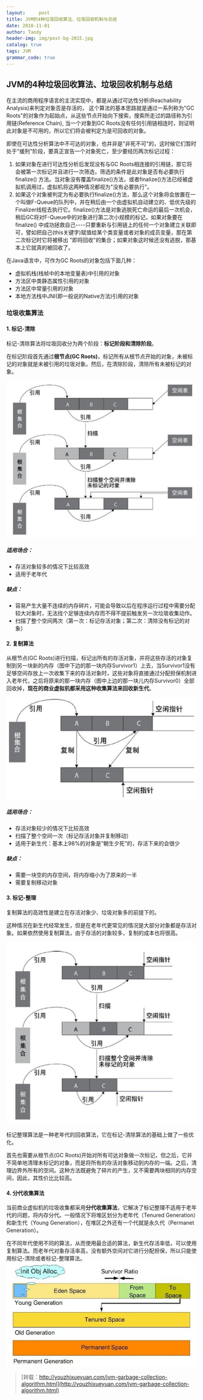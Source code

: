 ```yaml
---
layout:     post
title: JVM的4种垃圾回收算法、垃圾回收机制与总结
date: 2018-11-01
author: Tandy
header-img: img/post-bg-2015.jpg
catalog: true
tags: JVM
grammar_code: true
---
```

## JVM的4种垃圾回收算法、垃圾回收机制与总结
在主流的商用程序语言的主流实现中，都是从通过可达性分析(Reachability Analysis)来判定对象否是存活的，
这个算法的基本思路就是通过一系列称为"GC Roots"的对象作为起始点，从这些节点开始向下搜索，搜索所走过的路径称为引用链(Reference Chain),
当一个对象到GC Roots没有任何引用链相连时，则证明此对象是不可用的，所以它们将会被判定为是可回收的对象。

即使在可达性分析算法中不可达的对象，也并非是"非死不可"的，这时候它们暂时处于"缓刑"阶段，要真正宣告一个对象死亡，至少要经历两次标记过程：
 1. 如果对象在进行可达性分析后发现没有与GC Roots相连接的引用链，那它将会被第一次标记并且进行一次筛选，筛选的条件是此对象是否有必要执行finalize()
 方法。当对象没有覆盖finalize()方法，或者finalize()方法已经被虚拟机调用过，虚拟机将这两种情况都视为"没有必要执行"。
 2. 如果这个对象被判定为有必要执行finalize()方法，那么这个对象将会放置在一个叫做F-Queue的队列中，并在稍后由一个由虚拟机自动建立的、低优先级的Finalizer线程去执行它。finalize()方法是对象逃脱死亡命运的最后一次机会，稍后GC将对F-Queue中的对象进行第二次小规模的标记，如果对象要在finalize()
中成功拯救自己----只要重新与引用链上的任何一个对象建立关联即可，譬如把自己(this关键字)赋值给某个类变量或者对象的成员变量，那在第二次标记时它将被移出
"即将回收"的集合；如果对象这时候还没有逃脱，那基本上它就真的被回收了。

在Java语言中，可作为GC Roots的对象包括下面几种：
 - 虚拟机栈(栈帧中的本地变量表)中引用的对象
 - 方法区中类静态属性引用的对象
 - 方法区中常量引用的对象
 - 本地方法栈中JNI(即一般说的Native方法)引用的对象

### 垃圾收集算法
#### 1. 标记-清除
 
标记-清除算法将垃圾回收分为两个阶段：**标记阶段和清除阶段**。

在标记阶段首先通过**根节点(GC Roots)**，标记所有从根节点开始的对象，未被标记的对象就是未被引用的垃圾对象。然后，在清除阶段，清除所有未被标记的对象。

![](https://raw.githubusercontent.com/tanzhouwen/tanzhouwen.github.io/master/images/jvm-gc-marker-clear.jpg)

##### 适用场合：

 - 存活对象较多的情况下比较高效
 - 适用于老年代
 
##### 缺点：

 - 容易产生大量不连续的内存碎片，可能会导致以后在程序运行过程中需要分配较大对象时，无法找个足够连续内存而不得不提前触发另一次垃圾收集动作。
 - 扫描了整个空间两次（第一次：标记存活对象；第二次：清除没有标记的对象）

#### 2. 复制算法

从根节点(GC Roots)进行扫描，标记出所有的存活对象，并将这些存活的对象复制到另一块新的内存（图中下边的那一块内存Survivor1）上去，当Survivor1没有足够空间存放上一次收集下来的存活对象时，这些对象将直接通过分配担保机制进入老年代，之后将原来的那一块内存（图中上边的那一块儿内存Survivor0）全部回收掉，**现在的商业虚拟机都采用这种收集算法来回收新生代**。

![](https://raw.githubusercontent.com/tanzhouwen/tanzhouwen.github.io/master/images/jvm-gc-copy.jpg)

##### 适用场合：

 - 存活对象较少的情况下比较高效
 - 扫描了整个空间一次（标记存活对象并复制移动）
 - 适用于新生代：基本上98%的对象是”朝生夕死”的，存活下来的会很少
 
##### 缺点：

 - 需要一块空的内存空间，将内存缩小为了原来的一半
 - 需要复制移动对象
 
#### 3. 标记-整理

复制算法的高效性是建立在存活对象少、垃圾对象多的前提下的。

这种情况在新生代经常发生，但是在老年代更常见的情况是大部分对象都是存活对象。如果依然使用复制算法，由于存活的对象较多，复制的成本也将很高。

![](https://raw.githubusercontent.com/tanzhouwen/tanzhouwen.github.io/master/images/jvm-gc-marker-sort.jpg)

标记整理算法是一种老年代的回收算法，它在标记-清除算法的基础上做了一些优化。

首先也需要从根节点(GC Roots)开始对所有可达对象做一次标记，但之后，它并不简单地清理未标记的对象，而是将所有的存活对象移动到内存的一端。之后，清理边界外所有的空间。这种方法既避免了碎片的产生，又不需要两块相同的内存空间，因此，其性价比比较高。

#### 4. 分代收集算法

当前商业虚拟机的垃圾收集都采用**分代收集算法**，它解决了标记整理不适用于老年代的问题，将内存分代。一般情况下将堆区划分为老年代（Tenured Generation）和新生代（Young Generation），在堆区之外还有一个代就是永久代（Permanet Generation）。

在不同年代使用不同的算法，从而使用最合适的算法，新生代存活率低，可以使用复制算法。而老年代对象存活率高，没有额外空间对它进行分配担保，所以只能使用标记-清除或者标记-整理算法。
![](https://raw.githubusercontent.com/tanzhouwen/tanzhouwen.github.io/master/images/jvm-gc-generational-collection.jpg)

> [转载：http://youzhixueyuan.com/jvm-garbage-collection-algorithm.html](http://youzhixueyuan.com/jvm-garbage-collection-algorithm.html)
